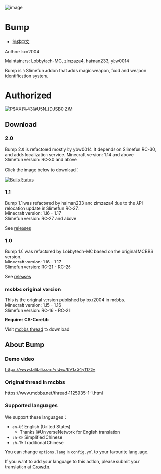 ![image](https://user-images.githubusercontent.com/83174104/132268179-7e53d79b-b8cf-4044-86b7-baa94efb4b42.png)

# Bump

- [简体中文](/README-zh-CN.md)

Author: bxx2004

Maintainers: Lobbytech-MC, zimzaza4, haiman233, ybw0014

Bump is a Slimefun addon that adds magic weapon, food and weapon identification system.

# Authorized

![P$XX}%43@U5N_}DJSB0 Z)M](https://user-images.githubusercontent.com/83174104/161408943-388d2640-03c5-4f6d-a11c-fcd6b532cfe5.png)

## Download

### 2.0

Bump 2.0 is refactored mostly by ybw0014. It depends on Slimefun RC-30, and adds localization service. 
Minecraft version: 1.14 and above  
Slimefun version: RC-30 and above

Click the image below to download：

[![Buils Status](https://builds.guizhanss.net/f/SlimefunGuguProject/Bump/main/badge.svg)](https://builds.guizhanss.net/SlimefunGuguProject/Bump/main)

### 1.1

Bump 1.1 was refactored by haiman233 and zimzaza4 due to the API relocation update in Slimefun RC-27.  
Minecraft version: 1.16 - 1.17  
Slimefun version: RC-27 and above

See [releases](https://github.com/SlimefunGuguProject/Bump/releases/tag/v1.1)

### 1.0

Bump 1.0 was refactored by Lobbytech-MC based on the original MCBBS version.  
Minecraft version: 1.16 - 1.17  
Slimefun version: RC-21 - RC-26

See [releases](https://github.com/SlimefunGuguProject/Bump/releases/tag/v1.0)

### mcbbs original version

This is the original version published by bxx2004 in mcbbs.  
Minecraft version: 1.15 - 1.16  
Slimefun version: RC-16 - RC-21  

**Requires CS-CoreLib**

Visit [mcbbs thread](https://www.mcbbs.net/thread-1125935-1-1.html) to download

## About Bump

### Demo video

https://www.bilibili.com/video/BV1z54y117Sv

### Original thread in mcbbs

https://www.mcbbs.net/thread-1125935-1-1.html

### Supported languages

We support these languages：

- `en-US` English (United States)
  - Thanks @UniverseNetwork for English translation
- `zh-CN` Simplified Chinese
- `zh-TW` Traditional Chinese

You can change `options.lang` in `config.yml` to your favourite language.

If you want to add your language to this addon, please submit your translation at [Crowdin](https://crowdin.com/project/slimefun-bump).
